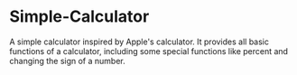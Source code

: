# Simple-Calculator

A simple calculator inspired by Apple's calculator. It provides all basic functions of a calculator, including some special functions like 
percent and changing the sign of a number.
